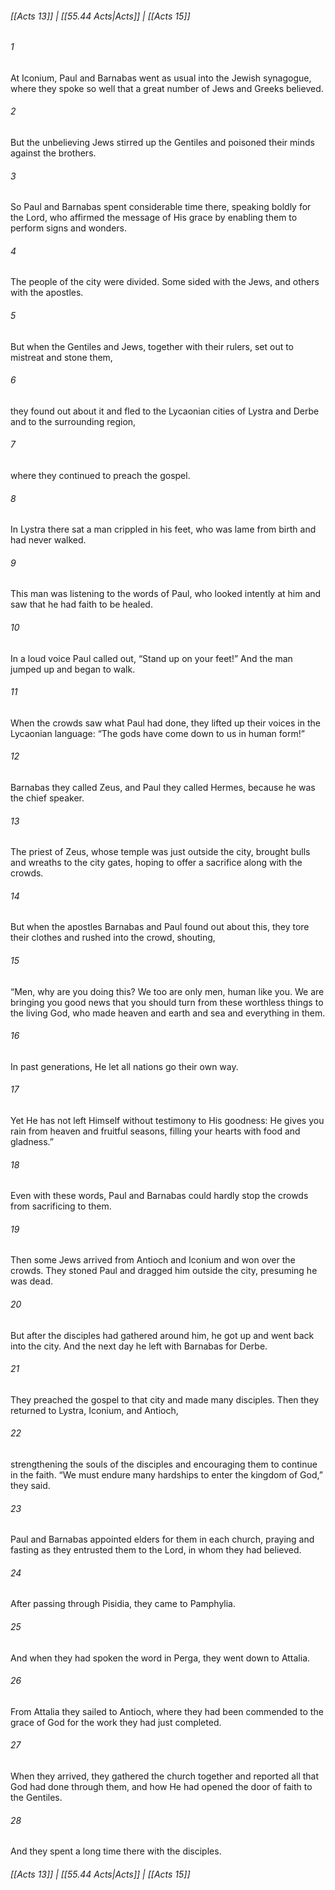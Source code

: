 
###### [[Acts 13]] | [[55.44 Acts|Acts]] | [[Acts 15]]

###### 1
At Iconium, Paul and Barnabas went as usual into the Jewish synagogue, where they spoke so well that a great number of Jews and Greeks believed.
###### 2
But the unbelieving Jews stirred up the Gentiles and poisoned their minds against the brothers.
###### 3
So Paul and Barnabas spent considerable time there, speaking boldly for the Lord, who affirmed the message of His grace by enabling them to perform signs and wonders.
###### 4
The people of the city were divided. Some sided with the Jews, and others with the apostles.
###### 5
But when the Gentiles and Jews, together with their rulers, set out to mistreat and stone them,
###### 6
they found out about it and fled to the Lycaonian cities of Lystra and Derbe and to the surrounding region,
###### 7
where they continued to preach the gospel.
###### 8
In Lystra there sat a man crippled in his feet, who was lame from birth and had never walked.
###### 9
This man was listening to the words of Paul, who looked intently at him and saw that he had faith to be healed.
###### 10
In a loud voice Paul called out, “Stand up on your feet!” And the man jumped up and began to walk.
###### 11
When the crowds saw what Paul had done, they lifted up their voices in the Lycaonian language: “The gods have come down to us in human form!”
###### 12
Barnabas they called Zeus, and Paul they called Hermes, because he was the chief speaker.
###### 13
The priest of Zeus, whose temple was just outside the city, brought bulls and wreaths to the city gates, hoping to offer a sacrifice along with the crowds.
###### 14
But when the apostles Barnabas and Paul found out about this, they tore their clothes and rushed into the crowd, shouting,
###### 15
“Men, why are you doing this? We too are only men, human like you. We are bringing you good news that you should turn from these worthless things to the living God, who made heaven and earth and sea and everything in them.
###### 16
In past generations, He let all nations go their own way.
###### 17
Yet He has not left Himself without testimony to His goodness: He gives you rain from heaven and fruitful seasons, filling your hearts with food and gladness.”
###### 18
Even with these words, Paul and Barnabas could hardly stop the crowds from sacrificing to them.
###### 19
Then some Jews arrived from Antioch and Iconium and won over the crowds. They stoned Paul and dragged him outside the city, presuming he was dead.
###### 20
But after the disciples had gathered around him, he got up and went back into the city. And the next day he left with Barnabas for Derbe.
###### 21
They preached the gospel to that city and made many disciples. Then they returned to Lystra, Iconium, and Antioch,
###### 22
strengthening the souls of the disciples and encouraging them to continue in the faith. “We must endure many hardships to enter the kingdom of God,” they said.
###### 23
Paul and Barnabas appointed elders for them in each church, praying and fasting as they entrusted them to the Lord, in whom they had believed.
###### 24
After passing through Pisidia, they came to Pamphylia.
###### 25
And when they had spoken the word in Perga, they went down to Attalia.
###### 26
From Attalia they sailed to Antioch, where they had been commended to the grace of God for the work they had just completed.
###### 27
When they arrived, they gathered the church together and reported all that God had done through them, and how He had opened the door of faith to the Gentiles.
###### 28
And they spent a long time there with the disciples.

###### [[Acts 13]] | [[55.44 Acts|Acts]] | [[Acts 15]]
